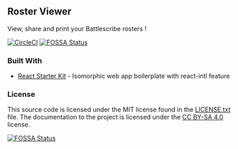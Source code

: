 ## Roster Viewer

View, share and print your Battlescribe rosters !

[![CircleCI](https://circleci.com/gh/p-bizouard/ShareMyRoster.svg?style=svg)](https://circleci.com/gh/p-bizouard/ShareMyRoster)
[![FOSSA Status](https://app.fossa.io/api/projects/git%2Bgithub.com%2Fp-bizouard%2FShareMyRoster.svg?type=shield)](https://app.fossa.io/projects/git%2Bgithub.com%2Fp-bizouard%2FShareMyRoster?ref=badge_shield)

### Built With

* [React Starter Kit](https://github.com/kriasoft/react-starter-kit) - Isomorphic web app boilerplate with react-intl feature

### License

This source code is licensed under the MIT
license found in the [LICENSE.txt](https://github.com/p-bizouard/ShareMyRoster/blob/master/LICENSE.txt)
file. The documentation to the project is licensed under the
[CC BY-SA 4.0](http://creativecommons.org/licenses/by-sa/4.0/) license.

[![FOSSA Status](https://app.fossa.io/api/projects/git%2Bgithub.com%2Fp-bizouard%2FShareMyRoster.svg?type=large)](https://app.fossa.io/projects/git%2Bgithub.com%2Fp-bizouard%2FShareMyRoster?ref=badge_large)
